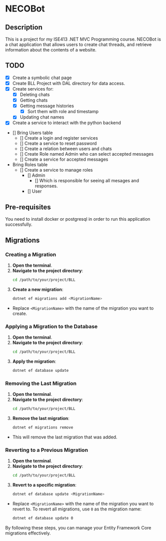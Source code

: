# NECOBot

## Description
This is a project for my ISE413 .NET MVC Programming course.
NECOBot is a chat application that allows users to create chat threads, and retrieve information about the contents of a website.

## TODO
- [x] Create a symbolic chat page
- [x] Create BLL Project with DAL directory for data access.
- [x] Create services for:
  - [x] Deleting chats
  - [x] Getting chats
  - [x] Getting message histories
    - [x] Sort them with role and timestamp
  - [x] Updating chat names
- [x] Create a service to interact with the python backend
- [] Bring Users table
  - [] Create a login and register services
  - [] Create a service to reset password
  - [] Create a relation between users and chats
  - [] Create Role named Admin who can select accepted messages
  - [] Create a service for accepted messages
- Bring Roles table
  - [] Create a service to manage roles
    - [] Admin
      - [] Which is responsible for seeing all mesages and responses. 
    - [] User

## Pre-requisites
You need to install docker or postgresql in order to run this application
successfully.

## Migrations
### Creating a Migration
1. **Open the terminal**.
2. **Navigate to the project directory**:
    ```bash
    cd /path/to/your/project/BLL
    ```
3. **Create a new migration**:
    ```bash
    dotnet ef migrations add <MigrationName>
    ```
  - Replace `<MigrationName>` with the name of the migration you want to create.

### Applying a Migration to the Database
1. **Open the terminal**.
2. **Navigate to the project directory**:
    ```bash
    cd /path/to/your/project/BLL
    ```
3. **Apply the migration**:
    ```bash
    dotnet ef database update
    ```

### Removing the Last Migration
1. **Open the terminal**.
2. **Navigate to the project directory**:
    ```bash
    cd /path/to/your/project/BLL
    ```
3. **Remove the last migration**:
    ```bash
    dotnet ef migrations remove
    ```
  - This will remove the last migration that was added.

### Reverting to a Previous Migration
1. **Open the terminal**.
2. **Navigate to the project directory**:
    ```bash
    cd /path/to/your/project/BLL
    ```
3. **Revert to a specific migration**:
    ```bash
    dotnet ef database update <MigrationName>
    ```
  - Replace `<MigrationName>` with the name of the migration you want to revert to. To revert all migrations, use `0` as the migration name:
    ```bash
    dotnet ef database update 0
    ```

By following these steps, you can manage your Entity Framework Core migrations effectively.
